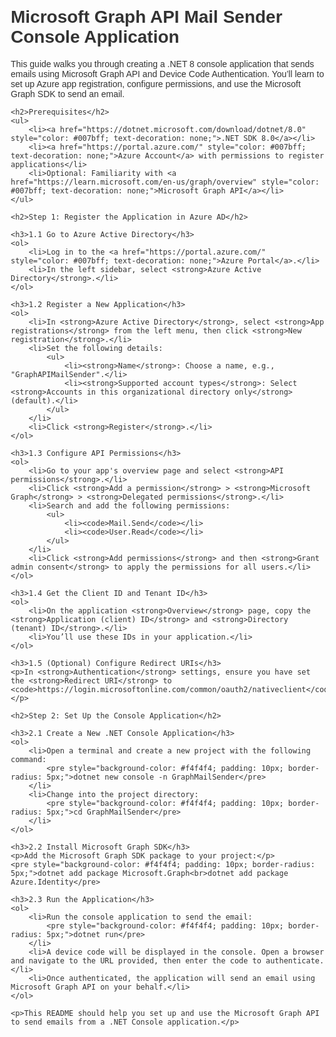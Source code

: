 <!DOCTYPE html>
<html lang="en">
<head>
    <meta charset="UTF-8">
    <meta name="viewport" content="width=device-width, initial-scale=1.0">
    <title>Microsoft Graph API Mail Sender Console Application</title>
</head>
<body style="font-family: Arial, sans-serif; margin: 20px; color: #333;">
    <h1 style="color: #333;">Microsoft Graph API Mail Sender Console Application</h1>
    <p>This guide walks you through creating a .NET 8 console application that sends emails using Microsoft Graph API and Device Code Authentication. You’ll learn to set up Azure app registration, configure permissions, and use the Microsoft Graph SDK to send an email.</p>

    <h2>Prerequisites</h2>
    <ul>
        <li><a href="https://dotnet.microsoft.com/download/dotnet/8.0" style="color: #007bff; text-decoration: none;">.NET SDK 8.0</a></li>
        <li><a href="https://portal.azure.com/" style="color: #007bff; text-decoration: none;">Azure Account</a> with permissions to register applications</li>
        <li>Optional: Familiarity with <a href="https://learn.microsoft.com/en-us/graph/overview" style="color: #007bff; text-decoration: none;">Microsoft Graph API</a></li>
    </ul>

    <h2>Step 1: Register the Application in Azure AD</h2>

    <h3>1.1 Go to Azure Active Directory</h3>
    <ol>
        <li>Log in to the <a href="https://portal.azure.com/" style="color: #007bff; text-decoration: none;">Azure Portal</a>.</li>
        <li>In the left sidebar, select <strong>Azure Active Directory</strong>.</li>
    </ol>

    <h3>1.2 Register a New Application</h3>
    <ol>
        <li>In <strong>Azure Active Directory</strong>, select <strong>App registrations</strong> from the left menu, then click <strong>New registration</strong>.</li>
        <li>Set the following details:
            <ul>
                <li><strong>Name</strong>: Choose a name, e.g., "GraphAPIMailSender".</li>
                <li><strong>Supported account types</strong>: Select <strong>Accounts in this organizational directory only</strong> (default).</li>
            </ul>
        </li>
        <li>Click <strong>Register</strong>.</li>
    </ol>

    <h3>1.3 Configure API Permissions</h3>
    <ol>
        <li>Go to your app's overview page and select <strong>API permissions</strong>.</li>
        <li>Click <strong>Add a permission</strong> > <strong>Microsoft Graph</strong> > <strong>Delegated permissions</strong>.</li>
        <li>Search and add the following permissions:
            <ul>
                <li><code>Mail.Send</code></li>
                <li><code>User.Read</code></li>
            </ul>
        </li>
        <li>Click <strong>Add permissions</strong> and then <strong>Grant admin consent</strong> to apply the permissions for all users.</li>
    </ol>

    <h3>1.4 Get the Client ID and Tenant ID</h3>
    <ol>
        <li>On the application <strong>Overview</strong> page, copy the <strong>Application (client) ID</strong> and <strong>Directory (tenant) ID</strong>.</li>
        <li>You’ll use these IDs in your application.</li>
    </ol>

    <h3>1.5 (Optional) Configure Redirect URIs</h3>
    <p>In <strong>Authentication</strong> settings, ensure you have set the <strong>Redirect URI</strong> to <code>https://login.microsoftonline.com/common/oauth2/nativeclient</code>.</p>

    <h2>Step 2: Set Up the Console Application</h2>

    <h3>2.1 Create a New .NET Console Application</h3>
    <ol>
        <li>Open a terminal and create a new project with the following command:
            <pre style="background-color: #f4f4f4; padding: 10px; border-radius: 5px;">dotnet new console -n GraphMailSender</pre>
        </li>
        <li>Change into the project directory:
            <pre style="background-color: #f4f4f4; padding: 10px; border-radius: 5px;">cd GraphMailSender</pre>
        </li>
    </ol>

    <h3>2.2 Install Microsoft Graph SDK</h3>
    <p>Add the Microsoft Graph SDK package to your project:</p>
    <pre style="background-color: #f4f4f4; padding: 10px; border-radius: 5px;">dotnet add package Microsoft.Graph<br>dotnet add package Azure.Identity</pre>

    <h3>2.3 Run the Application</h3>
    <ol>
        <li>Run the console application to send the email:
            <pre style="background-color: #f4f4f4; padding: 10px; border-radius: 5px;">dotnet run</pre>
        </li>
        <li>A device code will be displayed in the console. Open a browser and navigate to the URL provided, then enter the code to authenticate.</li>
        <li>Once authenticated, the application will send an email using Microsoft Graph API on your behalf.</li>
    </ol>

    <p>This README should help you set up and use the Microsoft Graph API to send emails from a .NET Console application.</p>
</body>
</html>
